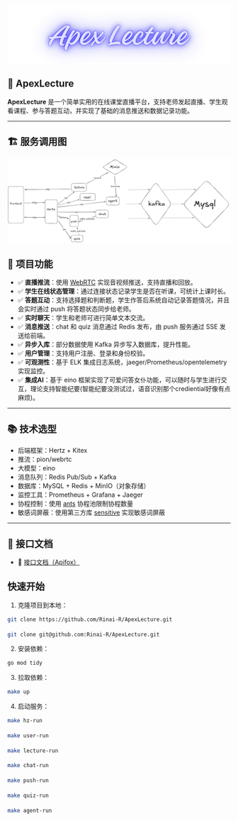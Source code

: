  ![ApexLecture](./img/ApexLecture.png)

  ## 🧾 ApexLecture 

  **ApexLecture** 是一个简单实用的在线课堂直播平台，支持老师发起直播、学生观看课程、参与答题互动，并实现了基础的消息推送和数据记录功能。

  ------

  ## 🏗️ 服务调用图

  ![sevice](./img/service.png)

  ## 🎯 项目功能

  - ✅ **直播推流**：使用 [WebRTC](https://github.com/pion/webrtc) 实现音视频推送，支持直播和回放。
  - ✅ **学生在线状态管理**：通过连接状态记录学生是否在听课，可统计上课时长。
  - ✅ **答题互动**：支持选择题和判断题，学生作答后系统自动记录答题情况，并且会实时通过 push 将答题状态同步给老师。
  - ✅ **实时聊天**：学生和老师可进行简单文本交流。
  - ✅ **消息推送**：chat 和 quiz 消息通过 Redis 发布，由 push 服务通过 SSE 发送给前端。
  - ✅ **异步入库**：部分数据使用 Kafka 异步写入数据库，提升性能。
  - ✅ **用户管理**：支持用户注册、登录和身份校验。
  - ✅ **可观测性**：基于 ELK 集成日志系统，jaeger/Prometheus/opentelemetry 实现监控。
  - ✅ **集成AI**：基于 eino 框架实现了可爱问答女仆功能，可以随时与学生进行交互，理论支持智能纪要(智能纪要没测试过，语音识别那个crediential好像有点麻烦)。

  ------

  ## 📚 技术选型

  - 后端框架：Hertz + Kitex
  - 推流：pion/webrtc
  - 大模型：eino
  - 消息队列：Redis Pub/Sub + Kafka
  - 数据库：MySQL + Redis + MinIO（对象存储）
  - 监控工具：Prometheus + Grafana + Jaeger
  - 协程控制：使用 [ants](https://github.com/panjf2000/ants) 协程池限制协程数量
  - 敏感词屏蔽：使用第三方库 [sensitive](https://github.com/importcjj/sensitive) 实现敏感词屏蔽

  ------

  ## 📎 接口文档

  - 📄 [接口文档（Apifox）](https://apifox.com/apidoc/shared/ec05339a-ba50-46d9-9971-1d9ef2347f2c/297132962e0)

  ## 快速开始

  1. 克隆项目到本地：

  ```bash
  git clone https://github.com/Rinai-R/ApexLecture.git

  git clone git@github.com:Rinai-R/ApexLecture.git
  ```

  2. 安装依赖：

  ```bash
  go mod tidy
  ```

  3. 拉取依赖：

  ```bash
  make up
  ```

  4. 启动服务：

  ```bash
  make hz-run
  
  make user-run
  
  make lecture-run
  
  make chat-run
  
  make push-run
  
  make quiz-run

  make agent-run
  ```

